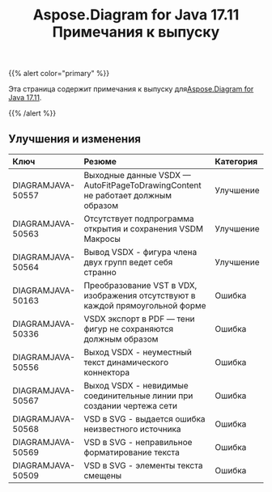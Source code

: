 ﻿---
title: Aspose.Diagram for Java 17.11 Примечания к выпуску
type: docs
weight: 20
url: /ru/java/aspose-diagram-for-java-17-11-release-notes/
---
{{% alert color="primary" %}} 

 Эта страница содержит примечания к выпуску для[Aspose.Diagram for Java 17.11](https://docs.aspose.com/diagram/java/aspose-diagram-for-java-17-11-release-notes/).

{{% /alert %}} 
## **Улучшения и изменения**

|**Ключ**|**Резюме**|**Категория**|
|:- |:- |:- |
|DIAGRAMJAVA-50557|Выходные данные VSDX — AutoFitPageToDrawingContent не работает должным образом|Улучшение|
|DIAGRAMJAVA-50563|Отсутствует подпрограмма открытия и сохранения VSDM Макросы|Улучшение|
|DIAGRAMJAVA-50564|Вывод VSDX - фигура члена двух групп ведет себя странно|Улучшение|
|DIAGRAMJAVA-50163|Преобразование VST в VDX, изображения отсутствуют в каждой прямоугольной форме|Ошибка|
|DIAGRAMJAVA-50336|VSDX экспорт в PDF — тени фигур не сохраняются должным образом|Ошибка|
|DIAGRAMJAVA-50556|Выход VSDX - неуместный текст динамического коннектора|Ошибка|
|DIAGRAMJAVA-50567|Выход VSDX - невидимые соединительные линии при создании чертежа сети|Ошибка|
|DIAGRAMJAVA-50568|VSD в SVG - выдается ошибка неизвестного источника|Ошибка|
|DIAGRAMJAVA-50569|VSD в SVG - неправильное форматирование текста|Ошибка|
|DIAGRAMJAVA-50509|VSD в SVG - элементы текста смещены|Ошибка|

